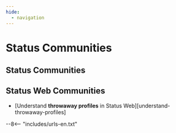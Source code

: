 ```yaml
---
hide:
  - navigation
---
```


# Status Communities

## Status Communities

## Status Web Communities

- [Understand **throwaway profiles** in Status Web][understand-throwaway-profiles]

--8<-- "includes/urls-en.txt"
